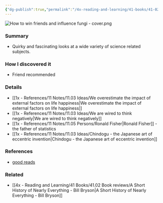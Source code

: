 ```yaml
---
{"dg-publish":true,"permalink":"/4x-reading-and-learning/41-books/41-02-book-reviews/how-to-win-friends-and-influence-fungi-collected-quirks-of-science-tech-engineering-and-math-from-nerd-nite-christ-balakrishnan/","title":"How to Win Friends and Influence Fungi - Collected Quirks of Science, Tech, Engineering, and Math from Nerd Nite - Christ Balakrishnan","created":"2025-01-14T20:05:24.959+03:00","updated":"2025-09-23T06:02:04.853+03:00"}
---
```


![How to win friends and influence fungi - cover.png](/img/user/4x%20-%20Reading%20and%20Learning/41%20Books/41.03%20Cover%20images/How%20to%20win%20friends%20and%20influence%20fungi%20-%20cover.png)
### Summary
- Quirky and fascinating looks at a wide variety of science related subjects.

### How I discovered it
- Friend recommended

### Details
- [[1x - References/11 Notes/11.03 Ideas/We overestimate the impact of external factors on life happiness\|We overestimate the impact of external factors on life happiness]]
- [[1x - References/11 Notes/11.03 Ideas/We are wired to think negatively\|We are wired to think negatively]]
- [[1x - References/11 Notes/11.05 Persons/Ronald Fisher\|Ronald Fisher]] - the father of statistics
- [[1x - References/11 Notes/11.03 Ideas/Chindogu - the Japanese art of eccentric invention\|Chindogu - the Japanese art of eccentric invention]]

### References
- [good reads](https://www.goodreads.com/book/show/126918411-how-to-win-friends-and-influence-fungi?ref=nav_sb_ss_2_5)

### Related
- [[4x - Reading and Learning/41 Books/41.02 Book reviews/A Short History of Nearly Everything - Bill Bryson\|A Short History of Nearly Everything - Bill Bryson]]
